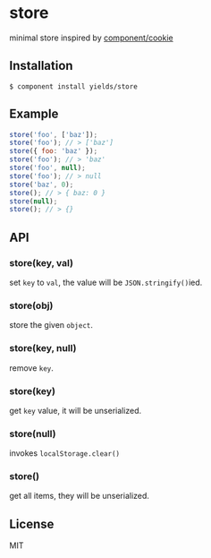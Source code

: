 
# store

  minimal store inspired by [component/cookie](https://github.com/component/cookie)

## Installation

    $ component install yields/store

## Example

```js
store('foo', ['baz']);
store('foo'); // > ['baz']
store({ foo: 'baz' });
store('foo'); // > 'baz'
store('foo', null);
store('foo'); // > null
store('baz', 0);
store(); // > { baz: 0 }
store(null);
store(); // > {}
```

## API

### store(key, val)

set `key` to `val`, the value will be `JSON.stringify()`ied.

### store(obj)

store the given `object`.

### store(key, null)

remove `key`.

### store(key)

get `key` value, it will be unserialized.

### store(null)

invokes `localStorage.clear()`

### store()

get all items, they will be unserialized.

## License

  MIT
